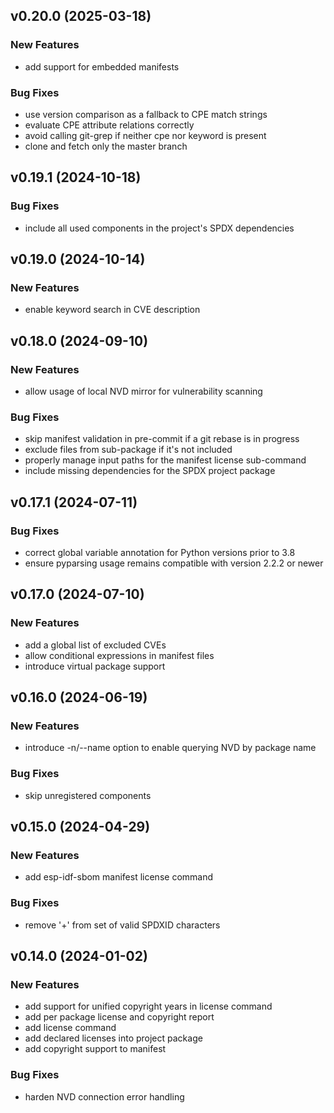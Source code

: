 ## v0.20.0 (2025-03-18)

### New Features

- add support for embedded manifests

### Bug Fixes

- use version comparison as a fallback to CPE match strings
- evaluate CPE attribute relations correctly
- avoid calling git-grep if neither cpe nor keyword is present
- clone and fetch only the master branch

## v0.19.1 (2024-10-18)

### Bug Fixes

- include all used components in the project's SPDX dependencies

## v0.19.0 (2024-10-14)

### New Features

- enable keyword search in CVE description

## v0.18.0 (2024-09-10)

### New Features

- allow usage of local NVD mirror for vulnerability scanning

### Bug Fixes

- skip manifest validation in pre-commit if a git rebase is in progress
- exclude files from sub-package if it's not included
- properly manage input paths for the manifest license sub-command
- include missing dependencies for the SPDX project package

## v0.17.1 (2024-07-11)

### Bug Fixes

- correct global variable annotation for Python versions prior to 3.8
- ensure pyparsing usage remains compatible with version 2.2.2 or newer

## v0.17.0 (2024-07-10)

### New Features

- add a global list of excluded CVEs
- allow conditional expressions in manifest files
- introduce virtual package support

## v0.16.0 (2024-06-19)

### New Features

- introduce -n/--name option to enable querying NVD by package name

### Bug Fixes

- skip unregistered components

## v0.15.0 (2024-04-29)

### New Features

- add esp-idf-sbom manifest license command

### Bug Fixes

- remove '+' from set of valid SPDXID characters

## v0.14.0 (2024-01-02)

### New Features

- add support for unified copyright years in license command
- add per package license and copyright report
- add license command
- add declared licenses into project package
- add copyright support to manifest

### Bug Fixes

- harden NVD connection error handling
